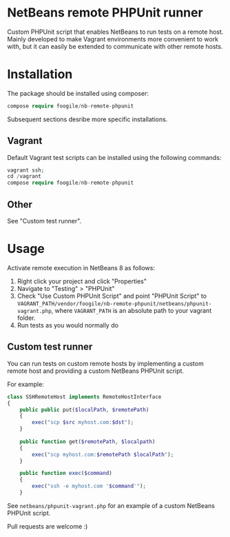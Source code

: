 # NetBeans remote PHPUnit runner

Custom PHPUnit script that enables NetBeans to run tests on a remote
host. Mainly developed to make Vagrant environments more convenient to
work with, but it can easily be extended to communicate with other
remote hosts.

# Installation

The package should be installed using composer:

```PHP
compose require foogile/nb-remote-phpunit
```

Subsequent sections desribe more specific installations.

## Vagrant

Default Vagrant test scripts can be installed using the following commands:

```PHP
vagrant ssh;
cd /vagrant
compose require foogile/nb-remote-phpunit
```

## Other

See "Custom test runner".

# Usage

Activate remote execution in NetBeans 8 as follows:

1. Right click your project and click "Properties"
2. Navigate to "Testing" > "PHPUnit"
3. Check "Use Custom PHPUnit Script" and point "PHPUnit Script"
   to `VAGRANT_PATH/vendor/foogile/nb-remote-phpunit/netbeans/phpunit-vagrant.php`,
   where `VAGRANT_PATH` is an absolute path to your vagrant folder.
4. Run tests as you would normally do

## Custom test runner

You can run tests on custom remote hosts by implementing a custom remote host
and providing a custom NetBeans PHPUnit script.

For example:

```PHP
class SSHRemoteHost implements RemoteHostInterface
{
    public public put($localPath, $remotePath)
    {
        exec("scp $src myhost.com:$dst");
    }
    
    public function get($remotePath, $localpath)
    {
        exec("scp myhost.com:$remotePath $localPath");
    }

    public function exec($command)
    {
        exec("ssh -e myhost.com '$command'");
    }
```

See `netbeans/phpunit-vagrant.php` for an example of a custom NetBeans
PHPUnit script.

Pull requests are welcome :)